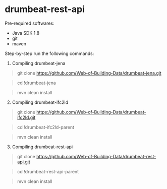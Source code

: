 # drumbeat-rest-api

Pre-required softwares:
* Java SDK 1.8
* git
* maven


Step-by-step run the following commands:

1) Compiling drumbeat-jena

>git clone https://github.com/Web-of-Building-Data/drumbeat-jena.git

>cd !drumbeat-jena

>mvn clean install

2) Compiling drumbeat-ifc2ld

>git clone https://github.com/Web-of-Building-Data/drumbeat-ifc2ld.git

>cd !drumbeat-ifc2ld-parent

>mvn clean install


3) Compiling drumbeat-rest-api

>git clone https://github.com/Web-of-Building-Data/drumbeat-rest-api.git

>cd !drumbeat-rest-api-parent

>mvn clean install
